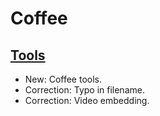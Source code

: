 # Coffee

## [Tools](coffee_tools.md)

* New: Coffee tools.
* Correction: Typo in filename.
* Correction: Video embedding.